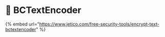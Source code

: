# 🔐 BCTextEncoder

{% embed url="https://www.jetico.com/free-security-tools/encrypt-text-bctextencoder" %}
